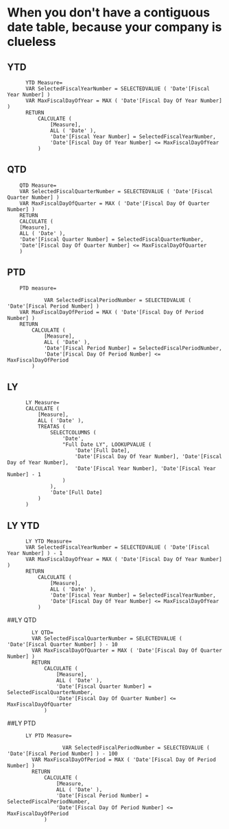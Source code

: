 

# When you don't have a contiguous date table, because your company is clueless

## YTD

          YTD Measure=
          VAR SelectedFiscalYearNumber = SELECTEDVALUE ( 'Date'[Fiscal Year Number] )
          VAR MaxFiscalDayOfYear = MAX ( 'Date'[Fiscal Day Of Year Number] )
          RETURN
              CALCULATE (
                  [Measure],
                  ALL ( 'Date' ),
                  'Date'[Fiscal Year Number] = SelectedFiscalYearNumber,
                  'Date'[Fiscal Day Of Year Number] <= MaxFiscalDayOfYear
              )


## QTD

        QTD Measure=
        VAR SelectedFiscalQuarterNumber = SELECTEDVALUE ( 'Date'[Fiscal Quarter Number] )
        VAR MaxFiscalDayOfQuarter = MAX ( 'Date'[Fiscal Day Of Quarter Number] )
        RETURN
        CALCULATE (
        [Measure],
        ALL ( 'Date' ),
        'Date'[Fiscal Quarter Number] = SelectedFiscalQuarterNumber,
        'Date'[Fiscal Day Of Quarter Number] <= MaxFiscalDayOfQuarter
        )
        

## PTD

        PTD measure=
        
                VAR SelectedFiscalPeriodNumber = SELECTEDVALUE ( 'Date'[Fiscal Period Number] )
        VAR MaxFiscalDayOfPeriod = MAX ( 'Date'[Fiscal Day Of Period Number] )
        RETURN
            CALCULATE (
                [Measure],
                ALL ( 'Date' ),
                'Date'[Fiscal Period Number] = SelectedFiscalPeriodNumber,
                'Date'[Fiscal Day Of Period Number] <= MaxFiscalDayOfPeriod
            )



## LY
          LY Measure=
          CALCULATE (
              [Measure],
              ALL ( 'Date' ),
              TREATAS (
                  SELECTCOLUMNS (
                      'Date',
                      "Full Date LY", LOOKUPVALUE (
                          'Date'[Full Date],
                          'Date'[Fiscal Day Of Year Number], 'Date'[Fiscal Day of Year Number],
                          'Date'[Fiscal Year Number], 'Date'[Fiscal Year Number] - 1
                      )
                  ),
                  'Date'[Full Date]
              )
          )


## LY YTD
          
          LY YTD Measure=
          VAR SelectedFiscalYearNumber = SELECTEDVALUE ( 'Date'[Fiscal Year Number] ) - 1
          VAR MaxFiscalDayOfYear = MAX ( 'Date'[Fiscal Day Of Year Number] )
          RETURN
              CALCULATE (
                  [Measure],
                  ALL ( 'Date' ),
                  'Date'[Fiscal Year Number] = SelectedFiscalYearNumber,
                  'Date'[Fiscal Day Of Year Number] <= MaxFiscalDayOfYear
              )


##LY QTD

            LY QTD=
            VAR SelectedFiscalQuarterNumber = SELECTEDVALUE ( 'Date'[Fiscal Quarter Number] ) - 10
            VAR MaxFiscalDayOfQuarter = MAX ( 'Date'[Fiscal Day Of Quarter Number] )
            RETURN
                CALCULATE (
                    [Measure],
                    ALL ( 'Date' ),
                    'Date'[Fiscal Quarter Number] = SelectedFiscalQuarterNumber,
                    'Date'[Fiscal Day Of Quarter Number] <= MaxFiscalDayOfQuarter
                )

##LY PTD


          LY PTD Measure=
          
                      VAR SelectedFiscalPeriodNumber = SELECTEDVALUE ( 'Date'[Fiscal Period Number] ) - 100
            VAR MaxFiscalDayOfPeriod = MAX ( 'Date'[Fiscal Day Of Period Number] )
            RETURN
                CALCULATE (
                    [Measure,
                    ALL ( 'Date' ),
                    'Date'[Fiscal Period Number] = SelectedFiscalPeriodNumber,
                    'Date'[Fiscal Day Of Period Number] <= MaxFiscalDayOfPeriod
                )
